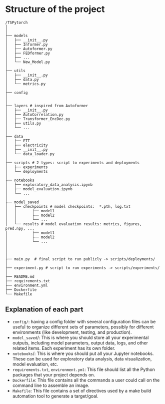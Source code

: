 # Structure of the project
```
/TSPytorch
│
│
├── models
│   ├── __init__.py
│   ├── Informer.py
│   ├── Autoformer.py
│   ├── FEDformer.py
│   ├── ...
│   └── New_Model.py
│
├── utils
│   ├── __init__.py
│   ├── data.py
│   └── metrics.py
│
├── config
│
│
├── layers # inspired from Autoformer
│   ├── __init__.py
│   ├── AutoCorrelation.py
│   ├── Transformer_EncDec.py
│   ├── utils.py
│   └── ...
│
├── data
│   ├── ETT
│   ├── electricity
│   ├── __init__.py
│   └── data_loader.py
│
├── scripts # 2 types: script to experiments and deployments
│   ├── experiments  
│   └── deployments
│
├── notebooks
│   ├── exploratory_data_analysis.ipynb
│   ├── model_evaluation.ipynb
│   └── ...
│
├── model_saved
│   ├── checkpoints # model checkpoints:  *.pth, log.txt
│   │       ├── model1
│   │       ├── model2
│   │       └── ...
│   └── results # model evaluation results: metrics, figures, pred.npy, ...
│           ├── model1
│           ├── model2
│           └── ...
│
│
│
├── main.py  # final script to run publicly -> scripts/deployments/
│
├── experiment.py # script to run experiments -> scripts/experiments/
│
├── README.md
├── requirements.txt
├── environment.yml
├── Dockerfile
└── Makefile

```

## Explanation of each part
- `config/`: having a config folder with several configuration files can be useful to organize different sets of parameters, possibly
for different environments (like development, testing, and production).
- `model_saved`/: This is where you should store all your experimental outputs, including model parameters, output data, logs, and other related items. Each experiment has its own folder.
- `notebooks`/: This is where you should put all your Jupyter notebooks. These can be used for exploratory data analysis, data visualization, model evaluation, etc.
- `requirements.txt`, `environment.yml`: This file should list all the Python packages that your project depends on.
- `Dockerfile`: This file contains all the commands a user could call on the command line to assemble an image.
- `Makefile`: This file contains a set of directives used by a make build automation tool to generate a target/goal.








